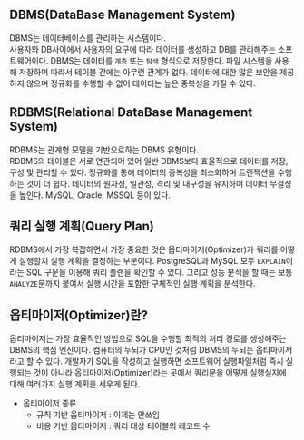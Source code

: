 ## DBMS(DataBase Management System)
DBMS는 데이터베이스를 관리하는 시스템이다.<br>
사용자와 DB사이에서 사용자의 요구에 따라 데이터를 생성하고 DB를 관리해주는 소프트웨어이다.
DBMS는 데이터를 `계층` 또는 `탐색` 형식으로 저장한다.
파일 시스템을 사용해 저장하며 따라서 테이블 간에는 아무런 관계가 없다.
데이터에 대한 많은 보안을 제공하지 않으며 정규화를 수행할 수 없어 데이터는 높은 중복성을 가질 수 있다.

## RDBMS(Relational DataBase Management System)
RDBMS는 관계형 모델을 기반으로하는 DBMS 유형이다.<br>
RDBMS의 테이블은 서로 연관되어 있어 일반 DBMS보다 효율적으로 데이터를 저장, 구성 및 관리할 수 있다.
정규화를 통해 데이터의 중복성을 최소화하며 트랜잭션을 수행하는 것이 더 쉽다.
데이터의 원자성, 일관성, 격리 및 내구성을 유지하며 데이터 무결성을 높인다.
MySQL, Oracle, MSSQL 등이 있다.

## 쿼리 실행 계획(Query Plan)
RDBMS에서 가장 복잡하면서 가장 중요한 것은 옵티마이저(Optimizer)가 쿼리를 어떻게 실행할지
실행 계획을 결정하는 부분이다.
PostgreSQL과 MySQL 모두 `EXPLAIN`이라는 SQL 구문을 이용해 쿼리 플랜을 확인할 수 있다.
그리고 성능 분석을 할 때는 보통 `ANALYZE`문까지 붙여서 실행 시간을 포함한 구체적인 실행 계획을
분석한다.

## 옵티마이저(Optimizer)란?
옵티마이저는 가장 효율적인 방법으로 SQL을 수행할 최적의 처리 경로를 생성해주는 DBMS의 핵심 엔진이다.
컴퓨터의 두뇌가 CPU인 것처럼 DBMS의 두뇌는 옵티마이저라고 할 수 있다.
개발자가 SQL을 작성하고 실행하면 소프트웨어 실행파일처럼 즉시 실행되는 것이 아니라 
옵티마이저(Optimizer)라는 곳에서 쿼리문을 어떻게 실행실지에 대해 여러가지 실행 계획을 세우게 된다.

* 옵티마이저 종류
  * 규칙 기반 옵티마이저 : 이제는 안쓰임
  * 비용 기반 옵티마이저 : 쿼리 대상 테이블의 레코드 수
